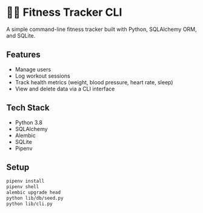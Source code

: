 # 🏋️‍♀️ Fitness Tracker CLI

A simple command-line fitness tracker built with Python, SQLAlchemy ORM, and SQLite.

## Features

- Manage users
- Log workout sessions
- Track health metrics (weight, blood pressure, heart rate, sleep)
- View and delete data via a CLI interface

## Tech Stack

- Python 3.8
- SQLAlchemy
- Alembic
- SQLite
- Pipenv

## Setup

```bash
pipenv install
pipenv shell
alembic upgrade head
python lib/db/seed.py
python lib/cli.py
